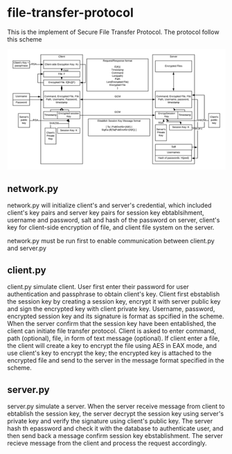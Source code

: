 # file-transfer-protocol

This is the implement of Secure File Transfer Protocol. The protocol follow this scheme

![](scheme.png)

## network.py

network.py will initialize client's and server's credential, which included client's key pairs and server key pairs for session key ebtablsihment, username and password, salt and hash of the password on server, client's key for client-side encryption of file, and client file system on the server.

network.py must be run first to enable communication between client.py and server.py

## client.py

client.py simulate client. User first enter their password for user authentication and passphrase to obtain client's key. Client first ebstablish the session key by creating a session key, encrypt it with server public key and sign the encrypted key with client private key. Username, password, encrypted session key and its signature is format as spcified in the scheme. When the server confirm that the session key have been entablished, the client can initiate file transfer protocol. Client is asked to enter command, path (optional), file, in form of text message (optional). If client enter a file, the client will create a key to encrypt the file using AES in EAX mode, and use client's key to encrypt the key; the encrypted key is attached to the encrypted file and send to the server in the message format specified in the scheme.

## server.py

server.py simulate a server. When the server receive message from client to ebtablish the session key, the server decrypt the session key using server's private key and verify the signature using client's public key. The server hash th epassword and check it with the database to authenticate user, and then send back a message confirm session key ebstablishment. The server recieve message from the client and process the request accordingly.
